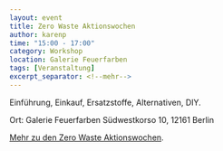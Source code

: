 ```yaml
---
layout: event
title: Zero Waste Aktionswochen
author: karenp
time: "15:00 - 17:00"
category: Workshop
location: Galerie Feuerfarben
tags: [Veranstaltung]
excerpt_separator: <!--mehr-->
---
```


Einführung, Einkauf, Ersatzstoffe, Alternativen, DIY.<!--mehr-->

Ort: Galerie Feuerfarben
Südwestkorso 10, 12161 Berlin

[Mehr zu den Zero Waste Aktionswochen](https://www.zerowaste-aktionswochen.de/de).
